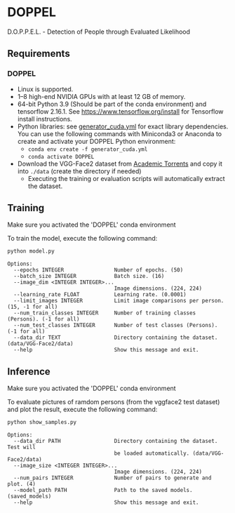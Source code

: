 # DOPPEL
D.O.P.P.E.L. - Detection of People through Evaluated Likelihood

## Requirements
### DOPPEL
* Linux is supported.
* 1&ndash;8 high-end NVIDIA GPUs with at least 12 GB of memory.
* 64-bit Python 3.9 (Should be part of the conda environment) and tensorflow 2.16.1. See https://www.tensorflow.org/install for Tensorflow install instructions.
* Python libraries: see [generator_cuda.yml](./environment-cuda.yml) for exact library dependencies.  You can use the following commands with Miniconda3 or Anaconda to create and activate your DOPPEL Python environment:
  - `conda env create -f generator_cuda.yml`
  - `conda activate DOPPEL`
* Download the VGG-Face2 dataset from [Academic Torrents](https://academictorrents.com/details/535113b8395832f09121bc53ac85d7bc8ef6fa5b)
and copy it into ```./data``` (create the directory if needed)
  * Executing the training or evaluation scripts will automatically extract the dataset.

## Training
Make sure you activated the 'DOPPEL' conda environment

To train the model, execute the following command:
``` bash
python model.py
```
```
Options:                                                                                                                                                                                           
  --epochs INTEGER                Number of epochs. (50)
  --batch_size INTEGER            Batch size. (16)
  --image_dim <INTEGER INTEGER>...
                                  Image dimensions. (224, 224)
  --learning_rate FLOAT           Learning rate. (0.0001)
  --limit_images INTEGER          Limit image comparisons per person. (15, -1 for all)
  --num_train_classes INTEGER     Number of training classes (Persons). (-1 for all)
  --num_test_classes INTEGER      Number of test classes (Persons). (-1 for all)
  --data_dir TEXT                 Directory containing the dataset. (data/VGG-Face2/data)
  --help                          Show this message and exit.
```

## Inference
Make sure you activated the 'DOPPEL' conda environment

To evaluate pictures of ramdom persons (from the vggface2 test dataset) and plot the result, execute the following command:
``` bash
python show_samples.py
```
```
Options:
  --data_dir PATH                 Directory containing the dataset. Test will
                                  be loaded automatically. (data/VGG-Face2/data)
  --image_size <INTEGER INTEGER>...
                                  Image dimensions. (224, 224)
  --num_pairs INTEGER             Number of pairs to generate and plot. (4)
  --model_path PATH               Path to the saved models. (saved_models)
  --help                          Show this message and exit.

```